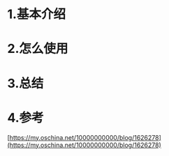 # 1.基本介绍



# 2.怎么使用

# 3.总结

# 4.参考

[https://my.oschina.net/10000000000/blog/1626278](https://my.oschina.net/10000000000/blog/1626278)

